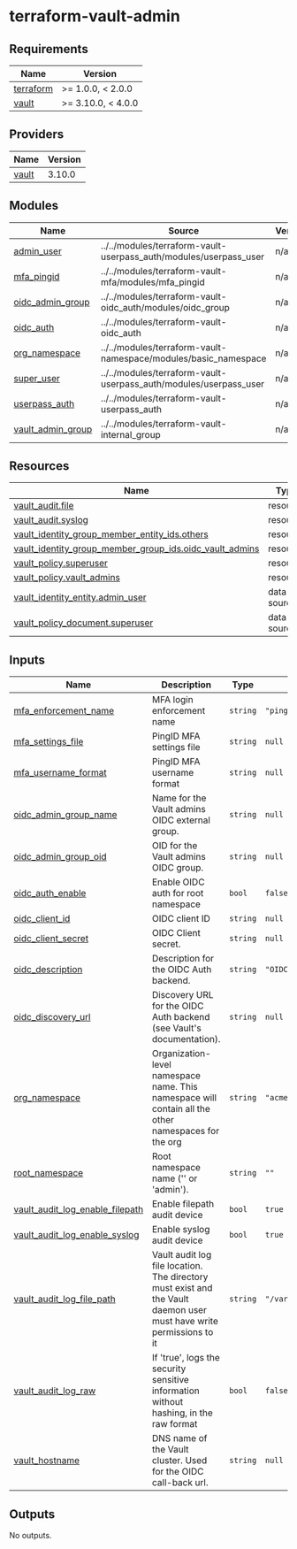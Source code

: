 # terraform-vault-admin

<!-- BEGIN_TF_DOCS -->
## Requirements

| Name | Version |
|------|---------|
| <a name="requirement_terraform"></a> [terraform](#requirement\_terraform) | >= 1.0.0, < 2.0.0 |
| <a name="requirement_vault"></a> [vault](#requirement\_vault) | >= 3.10.0, < 4.0.0 |

## Providers

| Name | Version |
|------|---------|
| <a name="provider_vault"></a> [vault](#provider\_vault) | 3.10.0 |

## Modules

| Name | Source | Version |
|------|--------|---------|
| <a name="module_admin_user"></a> [admin\_user](#module\_admin\_user) | ../../modules/terraform-vault-userpass_auth/modules/userpass_user | n/a |
| <a name="module_mfa_pingid"></a> [mfa\_pingid](#module\_mfa\_pingid) | ../../modules/terraform-vault-mfa/modules/mfa_pingid | n/a |
| <a name="module_oidc_admin_group"></a> [oidc\_admin\_group](#module\_oidc\_admin\_group) | ../../modules/terraform-vault-oidc_auth/modules/oidc_group | n/a |
| <a name="module_oidc_auth"></a> [oidc\_auth](#module\_oidc\_auth) | ../../modules/terraform-vault-oidc_auth | n/a |
| <a name="module_org_namespace"></a> [org\_namespace](#module\_org\_namespace) | ../../modules/terraform-vault-namespace/modules/basic_namespace | n/a |
| <a name="module_super_user"></a> [super\_user](#module\_super\_user) | ../../modules/terraform-vault-userpass_auth/modules/userpass_user | n/a |
| <a name="module_userpass_auth"></a> [userpass\_auth](#module\_userpass\_auth) | ../../modules/terraform-vault-userpass_auth | n/a |
| <a name="module_vault_admin_group"></a> [vault\_admin\_group](#module\_vault\_admin\_group) | ../../modules/terraform-vault-internal_group | n/a |

## Resources

| Name | Type |
|------|------|
| [vault_audit.file](https://registry.terraform.io/providers/hashicorp/vault/latest/docs/resources/audit) | resource |
| [vault_audit.syslog](https://registry.terraform.io/providers/hashicorp/vault/latest/docs/resources/audit) | resource |
| [vault_identity_group_member_entity_ids.others](https://registry.terraform.io/providers/hashicorp/vault/latest/docs/resources/identity_group_member_entity_ids) | resource |
| [vault_identity_group_member_group_ids.oidc_vault_admins](https://registry.terraform.io/providers/hashicorp/vault/latest/docs/resources/identity_group_member_group_ids) | resource |
| [vault_policy.superuser](https://registry.terraform.io/providers/hashicorp/vault/latest/docs/resources/policy) | resource |
| [vault_policy.vault_admins](https://registry.terraform.io/providers/hashicorp/vault/latest/docs/resources/policy) | resource |
| [vault_identity_entity.admin_user](https://registry.terraform.io/providers/hashicorp/vault/latest/docs/data-sources/identity_entity) | data source |
| [vault_policy_document.superuser](https://registry.terraform.io/providers/hashicorp/vault/latest/docs/data-sources/policy_document) | data source |

## Inputs

| Name | Description | Type | Default | Required |
|------|-------------|------|---------|:--------:|
| <a name="input_mfa_enforcement_name"></a> [mfa\_enforcement\_name](#input\_mfa\_enforcement\_name) | MFA login enforcement name | `string` | `"pingid_oidc_auth"` | no |
| <a name="input_mfa_settings_file"></a> [mfa\_settings\_file](#input\_mfa\_settings\_file) | PingID MFA settings file | `string` | `null` | no |
| <a name="input_mfa_username_format"></a> [mfa\_username\_format](#input\_mfa\_username\_format) | PingID MFA username format | `string` | `null` | no |
| <a name="input_oidc_admin_group_name"></a> [oidc\_admin\_group\_name](#input\_oidc\_admin\_group\_name) | Name for the Vault admins OIDC external group. | `string` | `null` | no |
| <a name="input_oidc_admin_group_oid"></a> [oidc\_admin\_group\_oid](#input\_oidc\_admin\_group\_oid) | OID for the Vault admins OIDC group. | `string` | `null` | no |
| <a name="input_oidc_auth_enable"></a> [oidc\_auth\_enable](#input\_oidc\_auth\_enable) | Enable OIDC auth for root namespace | `bool` | `false` | no |
| <a name="input_oidc_client_id"></a> [oidc\_client\_id](#input\_oidc\_client\_id) | OIDC client ID | `string` | `null` | no |
| <a name="input_oidc_client_secret"></a> [oidc\_client\_secret](#input\_oidc\_client\_secret) | OIDC Client secret. | `string` | `null` | no |
| <a name="input_oidc_description"></a> [oidc\_description](#input\_oidc\_description) | Description for the OIDC Auth backend. | `string` | `"OIDC external directory"` | no |
| <a name="input_oidc_discovery_url"></a> [oidc\_discovery\_url](#input\_oidc\_discovery\_url) | Discovery URL for the OIDC Auth backend (see Vault's documentation). | `string` | `null` | no |
| <a name="input_org_namespace"></a> [org\_namespace](#input\_org\_namespace) | Organization-level namespace name. This namespace will contain all the other namespaces for the org | `string` | `"acme"` | no |
| <a name="input_root_namespace"></a> [root\_namespace](#input\_root\_namespace) | Root namespace name ('' or 'admin'). | `string` | `""` | no |
| <a name="input_vault_audit_log_enable_filepath"></a> [vault\_audit\_log\_enable\_filepath](#input\_vault\_audit\_log\_enable\_filepath) | Enable filepath audit device | `bool` | `true` | no |
| <a name="input_vault_audit_log_enable_syslog"></a> [vault\_audit\_log\_enable\_syslog](#input\_vault\_audit\_log\_enable\_syslog) | Enable syslog audit device | `bool` | `true` | no |
| <a name="input_vault_audit_log_file_path"></a> [vault\_audit\_log\_file\_path](#input\_vault\_audit\_log\_file\_path) | Vault audit log file location. The directory must exist and the Vault daemon user must have write permissions to it | `string` | `"/var/log/vault/audit.log"` | no |
| <a name="input_vault_audit_log_raw"></a> [vault\_audit\_log\_raw](#input\_vault\_audit\_log\_raw) | If 'true', logs the security sensitive information without hashing, in the raw format | `bool` | `false` | no |
| <a name="input_vault_hostname"></a> [vault\_hostname](#input\_vault\_hostname) | DNS name of the Vault cluster. Used for the OIDC call-back url. | `string` | `null` | no |

## Outputs

No outputs.
<!-- END_TF_DOCS -->